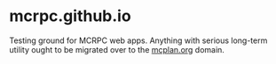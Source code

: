 # mcrpc.github.io
Testing ground for MCRPC web apps. Anything with serious long-term utility ought to be migrated over to the [mcplan.org](https://mcplan.org) domain.
